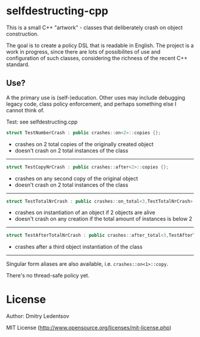 selfdestructing-cpp
===================

This is a small C++ "artwork" - classes that deliberately crash on object construction.

The goal is to create a policy DSL that is readable in English. The project is a work in progress, since there are lots of possibilites of use and configuration of such classes, considering the richness of the recent C++ standard.

Use?
----

A the primary use is (self-)education. Other uses may include debugging legacy code, class policy enforcement, and perhaps something else I cannot think of.

Test: see selfdestructing.cpp

````cpp
struct TestNumberCrash : public crashes::on<2>::copies {};
````
- crashes on 2 total copies of the originally created object
- doesn't crash on 2 total instances of the class

---


````cpp
struct TestCopyNrCrash : public crashes::after<2>::copies {};
````
- crashes on any second copy of the original object
- doesn't crash on 2 total instances of the class 

---

````cpp
struct TestTotalNrCrash : public crashes::on_total<3,TestTotalNrCrash>::instances {};
````
- crashes on instantiation of an object if 2 objects are alive
- doesn't crash on any creation if the total amount of instances is below 2

---

````cpp
struct TestAfterTotalNrCrash : public crashes::after_total<3,TestAfterTotalNrCrash>::instances {};
````
- crashes after a third object instantiation of the class

---

Singular form aliases are also available, i.e. `crashes::on<1>::copy`.

There's no thread-safe policy yet.

License
=======
Author: Dmitry Ledentsov

MIT License (http://www.opensource.org/licenses/mit-license.php)
